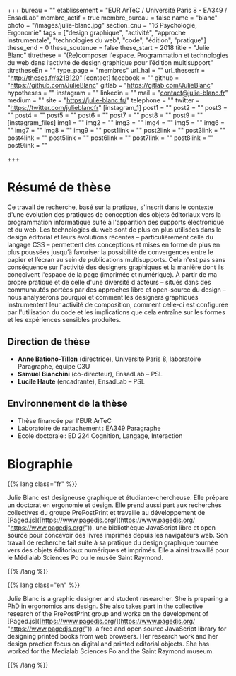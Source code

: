 +++
bureau = ""
etablissement = "EUR ArTeC / Université Paris 8 - EA349 / EnsadLab"
membre_actif = true
membre_bureau = false
name = "blanc"
photo = "/images/julie-blanc.jpg"
section_cnu = "16 Psychologie, Ergonomie"
tags = ["design graphique", "activité", "approche instrumentale", "technologies du web", "code", "édition", "pratique"]
these_end = 0
these_soutenue = false
these_start = 2018
title = "Julie Blanc"
titrethese = "(Re)composer l'espace. Programmation et technologies du web dans l’activité de design graphique pour l’édition multisupport"
titretheseEn = ""
type_page = "membres"
url_hal = ""
url_thesesfr = "http://theses.fr/s218120"
[contact]
facebook = ""
github = "https://github.com/JulieBlanc"
gitlab = "https://gitlab.com/JulieBlanc"
hypotheses = ""
instagram = ""
linkedin = ""
mail = "contact@julie-blanc.fr"
medium = ""
site = "https://julie-blanc.fr/"
telephone = ""
twitter = "https://twitter.com/julieblancfr"
[instagram_1]
post1 = ""
post2 = ""
post3 = ""
post4 = ""
post5 = ""
post6 = ""
post7 = ""
post8 = ""
post9 = ""
[instagram_files]
img1 = ""
img2 = ""
img3 = ""
img4 = ""
img5 = ""
img6 = ""
img7 = ""
img8 = ""
img9 = ""
post1link = ""
post2link = ""
post3link = ""
post4link = ""
post5link = ""
post6link = ""
post7link = ""
post8link = ""
post9link = ""

+++
# Résumé de thèse

Ce travail de recherche, basé sur la pratique, s'inscrit dans le contexte d'une évolution des pratiques de conception des objets éditoriaux vers la programmation informatique suite à l'apparition des supports électronique et du web. Les technologies du web sont de plus en plus utilisées dans le design éditorial et leurs évolutions récentes – particulièrement celle du langage CSS – permettent des conceptions et mises en forme de plus en plus poussées jusqu’à favoriser la possibilité de convergences entre le papier et l’écran au sein de publications multisupports. Cela n'est pas sans conséquence sur l'activité des designers graphiques et la manière dont ils conçoivent l'espace de la page (imprimée et numérique). À partir de ma propre pratique et de celle d'une diversité d'acteurs – situés dans des communautés portées par des approches libre et open-source du design – nous analyserons pourquoi et comment les designers graphiques instrumentent leur activité de composition, comment celle-ci est configurée par l'utilisation du code et les implications que cela entraîne sur les formes et les expériences sensibles produites.

## Direction de thèse

* **Anne Bationo-Tillon** (directrice), Université Paris 8, laboratoire Paragraphe, équipe C3U
* **Samuel Bianchini** (co-directeur), EnsadLab – PSL
* **Lucile Haute** (encadrante), EnsadLab – PSL

## Environnement de la thèse

* Thèse financée par l'EUR ArTeC
* Laboratoire de rattachement : EA349 Paragraphe
* École doctorale : ED 224 Cognition, Langage, Interaction

# Biographie

{{% lang class="fr" %}}

Julie Blanc est designeuse graphique et étudiante-chercheuse. Elle prépare un doctorat en ergonomie et design. Elle prend aussi part aux recherches collectives du groupe PrePostPrint et travaille au développement de \[Paged.js\]([https://www.pagedjs.org/](https://www.pagedjs.org/ "https://www.pagedjs.org/")), une bibliothèque JavaScript libre et open source pour concevoir des livres imprimés depuis les navigateurs web. Son travail de recherche fait suite à sa pratique du design graphique tournée vers des objets éditoriaux numériques et imprimés. Elle a ainsi travaillé pour le Médialab Sciences Po ou le musée Saint Raymond.

{{% /lang %}}

{{% lang class="en" %}}

Julie Blanc is a graphic designer and student researcher. She is preparing a PhD in ergonomics ans design. She also takes part in the collective research of the PrePostPrint group and works on the development of  \[Paged.js\]([https://www.pagedjs.org/](https://www.pagedjs.org/ "https://www.pagedjs.org/")), a free and open source JavaScript library for designing printed books from web browsers. Her research work and her design practice focus on digital and printed editorial objects. She has worked for the Medialab Sciences Po and the Saint Raymond museum.

{{% /lang %}}